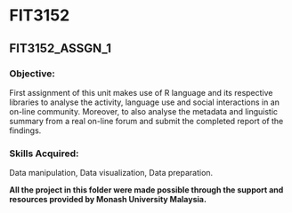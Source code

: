 # FIT3152
## FIT3152_ASSGN_1
### Objective:
First assignment of this unit makes use of R language and its respective libraries to analyse the activity, language use and social interactions in an on-line community. Moreover, to also analyse the metadata and linguistic summary from a real on-line forum and submit the completed report of the findings. 
### Skills Acquired:
Data manipulation, Data visualization, Data preparation.


**All the project in this folder were made possible through the support and resources provided by Monash University Malaysia.**
